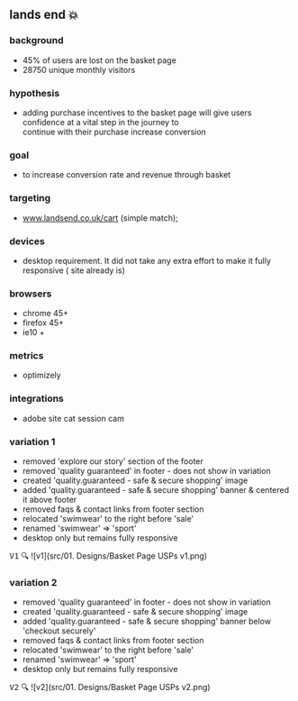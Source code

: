 ## lands end :boom:

### background
- 45% of users are lost on the basket page
- 28750 unique monthly visitors
### hypothesis
- adding purchase incentives to the basket page will give users confidence at a vital step in the journey to    
  continue with their purchase increase conversion
### goal
- to increase conversion rate and revenue through basket
### targeting
- www.landsend.co.uk/cart  (simple match);
### devices
 - desktop requirement.  It did not take any extra effort to make it fully responsive ( site already is)
### browsers
- chrome 45+
- firefox 45+
- ie10 +

### metrics
- optimizely

### integrations
- adobe site cat
session cam



### variation 1
- removed 'explore our story' section of the footer
- removed 'quality guaranteed' in footer - does not show in variation
- created 'quality.guaranteed - safe & secure shopping' image
- added 'quality.guaranteed - safe & secure shopping' banner & centered it
  above footer
- removed faqs & contact links from footer section
- relocated 'swimwear' to the right before 'sale'
- renamed 'swimwear' => 'sport'
- desktop only but remains fully responsive



<kbd>V1</kbd> :mag:
 ![v1](src/01. Designs/Basket Page USPs v1.png)

### variation 2
- removed 'quality guaranteed' in footer - does not show in variation
- created 'quality.guaranteed - safe & secure shopping' image
- added 'quality.guaranteed - safe & secure shopping' banner below 'checkout
  securely'
- removed faqs & contact links from footer section
- relocated 'swimwear' to the right before 'sale'
- renamed 'swimwear' => 'sport'
- desktop only but remains fully responsive

<kbd>V2</kbd> :mag:
 ![v2](src/01. Designs/Basket Page USPs v2.png)

